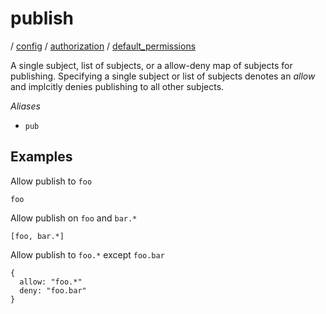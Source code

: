 # publish

/ [config](/ref/config/index.md) / [authorization](/ref/config/config/authorization/index.md) / [default_permissions](/ref/config/config/authorization/default_permissions/index.md)

A single subject, list of subjects, or a allow-deny map of
subjects for publishing. Specifying a single subject or list
of subjects denotes an _allow_ and implcitly denies publishing
to all other subjects.

_Aliases_

- `pub`

## Examples

Allow publish to `foo`

```
foo
```

Allow publish on `foo` and `bar.*`

```
[foo, bar.*]
```

Allow publish to `foo.*` except `foo.bar`

```
{
  allow: "foo.*"
  deny: "foo.bar"
}
```
